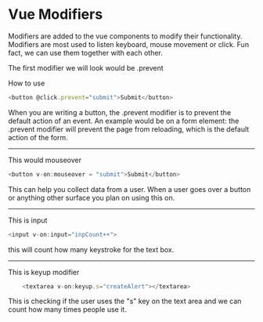 # Vue Modifiers


Modifiers are added to the vue components to modify their functionality. Modifiers are most used to listen keyboard, mouse movement or click. Fun fact, we can use them together with each other.


The first modifier we will look would be .prevent


How to use


```js
<button @click.prevent="submit">Submit</button>
```
When you are writing a button, the .prevent modifier is to prevent the default action of an event. An example would be on a form element: the .prevent modifier will prevent the page from reloading, which is the default action of the form.

------------------------
This would mouseover
```js
<button v-on:mouseover = "submit">Submit</button>

```


This can help you collect data from a user. When a user goes over a button or anything other surface you plan on using this on.

-------------------------------
This is input


```js
<input v-on:input="inpCount++">


```


this will count how many keystroke for the text box.


------------------------------
This is keyup modifier 

```js
    <textarea v-on:keyup.s="createAlert"></textarea>
```
 This is checking if the user uses the "s" key on the text area and we can count how many times people use it.